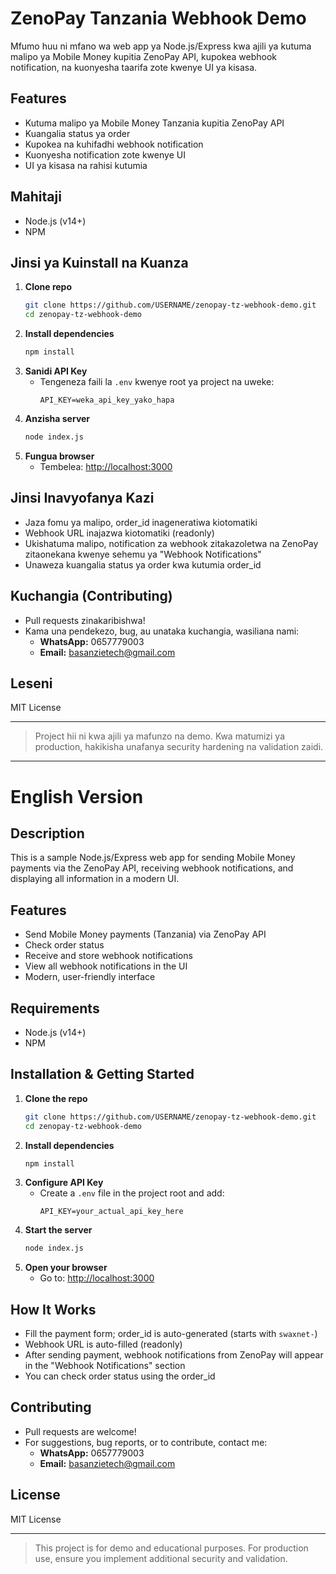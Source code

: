 # ZenoPay Tanzania Webhook Demo

Mfumo huu ni mfano wa web app ya Node.js/Express kwa ajili ya kutuma malipo ya Mobile Money kupitia ZenoPay API, kupokea webhook notification, na kuonyesha taarifa zote kwenye UI ya kisasa.


## Features
- Kutuma malipo ya Mobile Money Tanzania kupitia ZenoPay API
- Kuangalia status ya order
- Kupokea na kuhifadhi webhook notification
- Kuonyesha notification zote kwenye UI
- UI ya kisasa na rahisi kutumia

## Mahitaji
- Node.js (v14+)
- NPM

## Jinsi ya Kuinstall na Kuanza
1. **Clone repo**
   ```bash
   git clone https://github.com/USERNAME/zenopay-tz-webhook-demo.git
   cd zenopay-tz-webhook-demo
   ```
2. **Install dependencies**
   ```bash
   npm install
   ```
3. **Sanidi API Key**
   - Tengeneza faili la `.env` kwenye root ya project na uweke:
     ```
     API_KEY=weka_api_key_yako_hapa
     ```
4. **Anzisha server**
   ```bash
   node index.js
   ```
5. **Fungua browser**
   - Tembelea: [http://localhost:3000](http://localhost:3000)

## Jinsi Inavyofanya Kazi
- Jaza fomu ya malipo, order_id inageneratiwa kiotomatiki
- Webhook URL inajazwa kiotomatiki (readonly)
- Ukishatuma malipo, notification za webhook zitakazoletwa na ZenoPay zitaonekana kwenye sehemu ya "Webhook Notifications"
- Unaweza kuangalia status ya order kwa kutumia order_id

## Kuchangia (Contributing)
- Pull requests zinakaribishwa!
- Kama una pendekezo, bug, au unataka kuchangia, wasiliana nami:
  - **WhatsApp:** 0657779003
  - **Email:** basanzietech@gmail.com

## Leseni
MIT License

---

> Project hii ni kwa ajili ya mafunzo na demo. Kwa matumizi ya production, hakikisha unafanya security hardening na validation zaidi.

---

# English Version


## Description
This is a sample Node.js/Express web app for sending Mobile Money payments via the ZenoPay API, receiving webhook notifications, and displaying all information in a modern UI.

## Features
- Send Mobile Money payments (Tanzania) via ZenoPay API
- Check order status
- Receive and store webhook notifications
- View all webhook notifications in the UI
- Modern, user-friendly interface

## Requirements
- Node.js (v14+)
- NPM

## Installation & Getting Started
1. **Clone the repo**
   ```bash
   git clone https://github.com/USERNAME/zenopay-tz-webhook-demo.git
   cd zenopay-tz-webhook-demo
   ```
2. **Install dependencies**
   ```bash
   npm install
   ```
3. **Configure API Key**
   - Create a `.env` file in the project root and add:
     ```
     API_KEY=your_actual_api_key_here
     ```
4. **Start the server**
   ```bash
   node index.js
   ```
5. **Open your browser**
   - Go to: [http://localhost:3000](http://localhost:3000)

## How It Works
- Fill the payment form; order_id is auto-generated (starts with `swaxnet-`)
- Webhook URL is auto-filled (readonly)
- After sending payment, webhook notifications from ZenoPay will appear in the "Webhook Notifications" section
- You can check order status using the order_id

## Contributing
- Pull requests are welcome!
- For suggestions, bug reports, or to contribute, contact me:
  - **WhatsApp:** 0657779003
  - **Email:** basanzietech@gmail.com

## License
MIT License

---

> This project is for demo and educational purposes. For production use, ensure you implement additional security and validation. 
